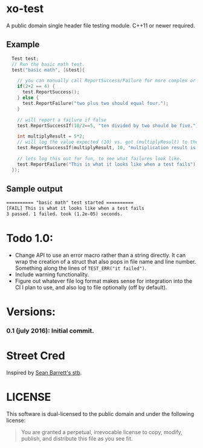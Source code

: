 # xo-test
A public domain single header file testing module. C++11 or newer required.

## Example
``` cpp
  Test test;
  // Run the basic math test.
  test("basic math", [&test]{

    // you can manually call ReportSuccess/Failure for more complex or non-binary tests.
    if(2+2 == 4) {
      test.ReportSuccess();
    } else {
      test.ReportFailure("two plus two should equal four.");
    }

    // will report a failure if false
    test.ReportSuccessIf(10/2==5, "ten divided by two should be five.");

    int multiplyResult = 5*2;
    // will log the value expected (10) vs. got (multiplyResult) to the console if the test fails.
    test.ReportSuccessIf(multiplyResult, 10, "multiplication result is incorrect");

    // lets log this out for fun, to see what failures look like.
    test.ReportFailure("This is what it looks like when a test fails");
  });
```

## Sample output
``` txt
========== "basic math" test started ==========
[FAIL] This is what it looks like when a test fails
3 passed. 1 failed. took (1.2e-05) seconds. 
```

# Todo 1.0:
- Change API to use an error macro rather than a string directly. It can wrap the creation of a struct that also pops in file name and line number. Something along the lines of `TEST_ERR("it failed")`.
- Include warning functionality.
- Figure out whatever file log format makes sense for integration into the CI I plan to use, and also log to file optionally (off by default).

# Versions:
### 0.1 (july 2016): Initial commit.

# Street Cred
Inspired by [Sean Barrett's stb](https://github.com/nothings).

# LICENSE
This software is dual-licensed to the public domain and under the following license: 

>You are granted a perpetual, irrevocable license to copy, modify, publish, and distribute this file as you see fit.
